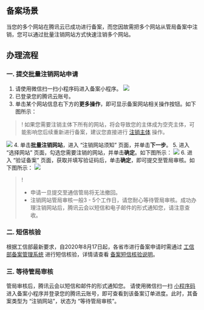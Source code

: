 ## 备案场景
当您的多个网站在腾讯云已成功进行备案，而您因故需把多个网站从管局备案中注销，您可以通过批量注销网站方式快速注销多个网站。

## 办理流程

### 一. 提交批量注销网站申请
[](id:code)
1. 请使用微信扫一扫小程序码进入备案小程序。
![](https://main.qcloudimg.com/raw/f4cb3b91fdcac1b1d4274efcbd955c2e.jpg)
2. 已登录您的腾讯云账号。
3. 单击某个网站信息右下方的**更多操作**，即可显示备案网站相关操作按钮。如下图所示：
>! 如果您需要注销主体下所有的网站，将会导致您的主体成为空壳主体，可能影响您后续重新进行备案，建议您直接进行 [注销主体](https://cloud.tencent.com/document/product/243/37410) 操作。
>
![](https://main.qcloudimg.com/raw/7a688fa1d162f5da245559f3b1dbea35.jpeg)
4. 单击**批量注销网站**，进入 “注销网站须知” 页面，并单击**下一步**。
5. 进入 “选择网站” 页面，勾选您需要注销的网站，并单击**确定**。如下图所示：
![](https://main.qcloudimg.com/raw/e372fb8756191321d74e5146b5621dcd.jpeg)
6. 进入 “验证备案” 页面，获取并填写验证码后，单击**确定**，即可提交至管局审核。如下图所示：
![](https://main.qcloudimg.com/raw/8a159cd9ff8510c10eb8877c8d6fc16b.jpeg)

>! 
>- 申请一旦提交至通信管局将无法撤回。
>- 注销网站管局审核一般3 - 5个工作日，请您耐心等待管局审核。成功办理注销网站后，腾讯云会以短信和电子邮件的形式通知您，请注意查收。

### 二. 短信核验
根据工信部最新要求，自2020年8月17日起，各省市进行备案申请时需通过 [工信部备案管理系统](https://beian.miit.gov.cn/) 进行短信核验，详情请查看 [备案短信核验说明](https://cloud.tencent.com/document/product/243/13435)。

### 三. 等待管局审核
管局审核后，腾讯云会以短信和邮件的形式通知您。
请使用微信扫一扫 [小程序码](#code) 进入备案小程序并登录您的腾讯云账号，即可查看到该备案订单进度。此时，其备案类型为 “注销网站”，状态为 “等待管局审核”。


